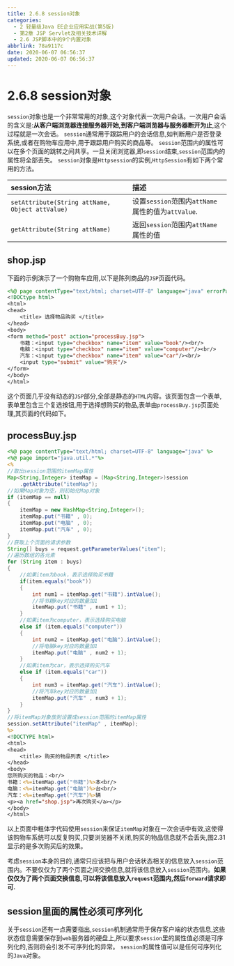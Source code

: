 ```yaml
---
title: 2.6.8 session对象
categories:
  - 2 轻量级Java EE企业应用实战(第5版)
  - 第2章 JSP Servlet及相关技术详解
  - 2.6 JSP脚本中的9个内置对象
abbrlink: 78a9117c
date: 2020-06-07 06:56:37
updated: 2020-06-07 06:56:37
---
```

# 2.6.8 session对象
`session`对象也是一个非常常用的对象,这个对象代表一次用户会话。一次用户会话的含义是:**从客户端浏览器连接服务器开始,到客户端浏览器与服务器断开为止**,这个过程就是一次会话。
`session`通常用于跟踪用户的会话信息,如判断用户是否登录系统,或者在购物车应用中,用于跟踪用户购买的商品等。
`session`范围内的属性可以在多个页面的跳转之间共享。一旦关闭浏览器,即`session`结束,`session`范围内的属性将全部丢失。
`session`对象是`Httpsession`的实例,`HttpSession`有如下两个常用的方法。

|session方法|描述|
|:---|:---|
|`setAttribute(String attName, Object attValue)`|设置`session`范围内`attName`属性的值为`attValue`.|
|`getAttribute(String attName)`|返回`session`范围内`attName`属性的值|

## shop.jsp
下面的示例演示了一个购物车应用,以下是陈列商品的`JSP`页面代码。
```jsp
<%@ page contentType="text/html; charset=UTF-8" language="java" errorPage="" %>
<!DOCtype html>
<html>
<head>
    <title> 选择物品购买 </title>
</head>
<body>
<form method="post" action="processBuy.jsp">
    书籍：<input type="checkbox" name="item" value="book"/><br/>
    电脑：<input type="checkbox" name="item" value="computer"/><br/>
    汽车：<input type="checkbox" name="item" value="car"/><br/>
    <input type="submit" value="购买"/>
</form>
</body>
</html>
```
这个页面几乎没有动态的`JSP`部分,全部是静态的`HTML`内容。该页面包含一个表单,表单里包含三个复选按钮,用于选择想购买的物品,表单由`processBuy.jsp`页面处理,其页面的代码如下。
## processBuy.jsp
```jsp
<%@ page contentType="text/html; charset=UTF-8" language="java" %>
<%@ page import="java.util.*"%>
<%
//取出session范围的itemMap属性
Map<String,Integer> itemMap = (Map<String,Integer>)session
    .getAttribute("itemMap");
//如果Map对象为空，则初始化Map对象
if (itemMap == null)
{
    itemMap = new HashMap<String,Integer>();
    itemMap.put("书籍" , 0);
    itemMap.put("电脑" , 0);
    itemMap.put("汽车" , 0);
}
//获取上个页面的请求参数
String[] buys = request.getParameterValues("item");
//遍历数组的各元素
for (String item : buys)
{
    //如果item为book，表示选择购买书籍
    if(item.equals("book"))
    {
        int num1 = itemMap.get("书籍").intValue();
        //将书籍key对应的数量加1
        itemMap.put("书籍" , num1 + 1);
    }
    //如果item为computer，表示选择购买电脑
    else if (item.equals("computer"))
    {
        int num2 = itemMap.get("电脑").intValue();
        //将电脑key对应的数量加1
        itemMap.put("电脑" , num2 + 1);
    }
    //如果item为car，表示选择购买汽车
    else if (item.equals("car"))
    {
        int num3 = itemMap.get("汽车").intValue();
        //将汽车key对应的数量加1
        itemMap.put("汽车" , num3 + 1);
    }
}
//将itemMap对象放到设置成session范围的itemMap属性
session.setAttribute("itemMap" , itemMap);
%>
<!DOCTYPE html>
<html>
<head>
    <title> 购买的物品列表 </title>
</head>
<body>
您所购买的物品：<br/>
书籍：<%=itemMap.get("书籍")%>本<br/>
电脑：<%=itemMap.get("电脑")%>台<br/>
汽车：<%=itemMap.get("汽车")%>辆
<p><a href="shop.jsp">再次购买</a></p>
</body>
</html>
```
以上页面中粗体字代码使用`session`来保证`itemMap`对象在一次会话中有效,这使得该购物车系统可以反复购买,只要浏览器不关闭,购买的物品信息就不会丢失,图2.31显示的是多次购买后的效果。

考虑`session`本身的目的,通常只应该把与用户会话状态相关的信息放入`session`范围内。不要仅仅为了两个页面之间交换信息,就将该信息放入`session`范围内。**如果仅仅为了两个页面交换信息,可以将该信息放入`request`范围内,然后`forward`请求即可.**

## session里面的属性必须可序列化
关于`session`还有一点需要指出,`session`机制通常用于保存客户端的状态信息,这些状态信息需要保存到`web`服务器的硬盘上,所以要求`session`里的属性值必须是可序列化的,否则将会引发不可序列化的异常。
`session`的属性值可以是任何可序列化的`Java`对象。